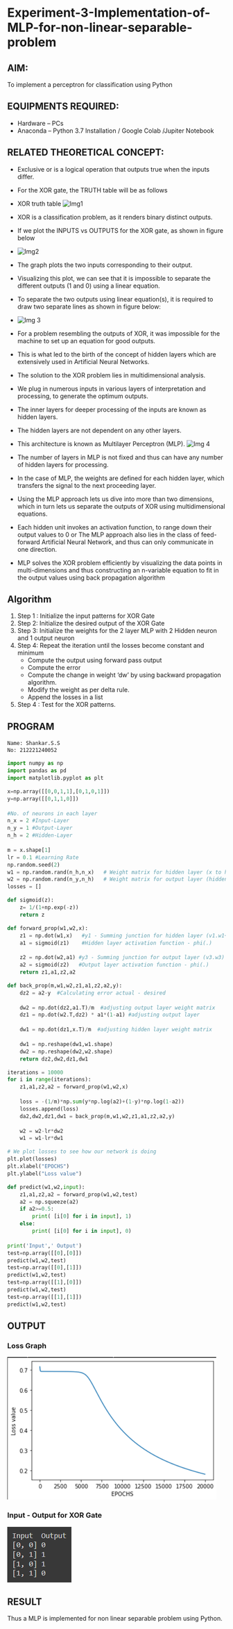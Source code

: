 # Experiment-3-Implementation-of-MLP-for-non-linear-separable-problem
## **AIM:**

To implement a perceptron for classification using Python

## **EQUIPMENTS REQUIRED:**
* Hardware – PCs
* Anaconda – Python 3.7 Installation / Google Colab /Jupiter Notebook

## **RELATED THEORETICAL CONCEPT:**
* Exclusive or is a logical operation that outputs true when the inputs differ.
* For the XOR gate, the TRUTH table will be as follows
* XOR truth table
![Img1](https://user-images.githubusercontent.com/112920679/195774720-35c2ed9d-d484-4485-b608-d809931a28f5.gif)

* XOR is a classification problem, as it renders binary distinct outputs. 
* If we plot the INPUTS vs OUTPUTS for the XOR gate, as shown in figure below

* ![Img2](https://user-images.githubusercontent.com/112920679/195774898-b0c5886b-3d58-4377-b52f-73148a3fe54d.gif)

* The graph plots the two inputs corresponding to their output. 
* Visualizing this plot, we can see that it is impossible to separate the different outputs (1 and 0) using a linear equation.
* To separate the two outputs using linear equation(s), it is required to draw two separate lines as shown in figure below:
* ![Img 3](https://user-images.githubusercontent.com/112920679/195775012-74683270-561b-4a3a-ac62-cf5ddfcf49ca.gif)
* For a problem resembling the outputs of XOR, it was impossible for the machine to set up an equation for good outputs. 
* This is what led to the birth of the concept of hidden layers which are extensively used in Artificial Neural Networks. 
* The solution to the XOR problem lies in multidimensional analysis. 
* We plug in numerous inputs in various layers of interpretation and processing, to generate the optimum outputs.
* The inner layers for deeper processing of the inputs are known as hidden layers. 
* The hidden layers are not dependent on any other layers.
* This architecture is known as Multilayer Perceptron (MLP).
![Img 4](https://user-images.githubusercontent.com/112920679/195775183-1f64fe3d-a60e-4998-b4f5-abce9534689d.gif)
* The number of layers in MLP is not fixed and thus can have any number of hidden layers for processing. 
* In the case of MLP, the weights are defined for each hidden layer, which transfers the signal to the next proceeding layer.
* Using the MLP approach lets us dive into more than two dimensions, which in turn lets us separate the outputs of XOR using multidimensional equations.
* Each hidden unit invokes an activation function, to range down their output values to 0 or The MLP approach also lies in the class of feed-forward Artificial Neural Network, and thus can only communicate in one direction. 
* MLP solves the XOR problem efficiently by visualizing the data points in multi-dimensions and thus constructing an n-variable equation to fit in the output values using back propagation algorithm

## **Algorithm**

1. Step 1 : Initialize the input patterns for XOR Gate
2. Step 2: Initialize the desired output of the XOR Gate
3. Step 3: Initialize the weights for the 2 layer MLP with 2 Hidden neuron and 1 output neuron
4. Step 4: Repeat the  iteration  until the losses become constant and minimum
    * Compute the output using forward pass output
    * Compute the error
    * Compute the change in weight ‘dw’ by using backward propagation algorithm.
    * Modify the weight as per delta rule.
    * Append the losses in a list
5. Step 4 : Test for the XOR patterns.



## **PROGRAM** 
```
Name: Shankar.S.S
No: 212221240052
```
```python
import numpy as np
import pandas as pd
import matplotlib.pyplot as plt
```
```python
x=np.array([[0,0,1,1],[0,1,0,1]])
y=np.array([[0,1,1,0]])

#No. of neurons in each layer
n_x = 2 #Input-Layer
n_y = 1 #Output-Layer
n_h = 2 #Hidden-Layer

m = x.shape[1]
lr = 0.1 #Learning Rate
np.random.seed(2)
w1 = np.random.rand(n_h,n_x)   # Weight matrix for hidden layer (x to hidden)
w2 = np.random.rand(n_y,n_h)   # Weight matrix for output layer (hidden to y)
losses = []
```
```python
def sigmoid(z):
    z= 1/(1+np.exp(-z))
    return z
```
```python
def forward_prop(w1,w2,x):
    z1 = np.dot(w1,x)   #y1 - Summing junction for hidden layer (v1.w1+v2.w1)
    a1 = sigmoid(z1)    #Hidden layer activation function - phi(.)

    z2 = np.dot(w2,a1) #y3 - Summing junction for output layer (v3.w3)
    a2 = sigmoid(z2)   #Output layer activation function - phi(.)
    return z1,a1,z2,a2
```
```python
def back_prop(m,w1,w2,z1,a1,z2,a2,y):    
    dz2 = a2-y  #Calculating error actual - desired

    dw2 = np.dot(dz2,a1.T)/m  #adjusting output layer weight matrix
    dz1 = np.dot(w2.T,dz2) * a1*(1-a1) #adjusting output layer

    dw1 = np.dot(dz1,x.T)/m  #adjusting hidden layer weight matrix

    dw1 = np.reshape(dw1,w1.shape)
    dw2 = np.reshape(dw2,w2.shape)    
    return dz2,dw2,dz1,dw1
```
```python
iterations = 10000
for i in range(iterations):
    z1,a1,z2,a2 = forward_prop(w1,w2,x)

    loss = -(1/m)*np.sum(y*np.log(a2)+(1-y)*np.log(1-a2))
    losses.append(loss)
    da2,dw2,dz1,dw1 = back_prop(m,w1,w2,z1,a1,z2,a2,y)
    
    w2 = w2-lr*dw2
    w1 = w1-lr*dw1
```
```python
# We plot losses to see how our network is doing
plt.plot(losses)
plt.xlabel("EPOCHS")
plt.ylabel("Loss value")
```
```python
def predict(w1,w2,input):
    z1,a1,z2,a2 = forward_prop(w1,w2,test)
    a2 = np.squeeze(a2)
    if a2>=0.5:
        print( [i[0] for i in input], 1)
    else:
        print( [i[0] for i in input], 0)

print('Input',' Output')
test=np.array([[0],[0]])
predict(w1,w2,test)
test=np.array([[0],[1]])
predict(w1,w2,test)
test=np.array([[1],[0]])
predict(w1,w2,test)
test=np.array([[1],[1]])
predict(w1,w2,test)
```
## **OUTPUT** 
### **Loss Graph**
![Loss Plot](./Loss_graph.png)

### **Input - Output for XOR Gate**
![Input - Output for XOR Gate](./IO_for_XOR_gate.png)

## **RESULT**
Thus a MLP is implemented for non linear separable problem using Python.
